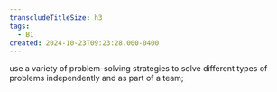 ```yaml
---
transcludeTitleSize: h3
tags:
  - B1
created: 2024-10-23T09:23:28.000-0400
---
```

use a variety of problem-solving strategies to solve different types of problems independently and as part of a team;